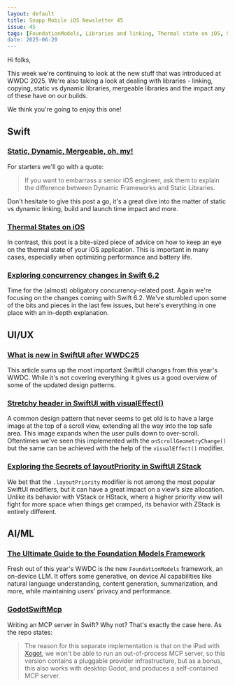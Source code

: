 ```yaml
---
layout: default
title: Snapp Mobile iOS Newsletter 45
issue: 45
tags: [FoundationModels, Libraries and linking, Thermal state on iOS, Swift 6.2 Concurrency changes, What's new in SwiftUI, Stretchy headers, layoutPriority in ZStack, Swift MCP for Godot]
date: 2025-06-20
---
```


Hi folks,

This week we're continuing to look at the new stuff that was introduced at WWDC 2025. We're also taking a look at dealing with libraries - linking, copying, static vs dynamic libraries, mergeable libraries and the impact any of these have on our builds.

We think you're going to enjoy this one!

## Swift

### [Static, Dynamic, Mergeable, oh, my!](https://blog.jacobstechtavern.com/p/static-dynamic-mergeable-oh-my)

For starters we'll go with a quote:

> If you want to embarrass a senior iOS engineer, ask them to explain the difference between Dynamic Frameworks and Static Libraries.

Don't hesitate to give this post a go, it's a great dive into the matter of static vs dynamic linking, build and launch time impact and more.

### [Thermal States on iOS](https://wesleydegroot.nl/blog/Thermal-States-on-iOS)

In contrast, this post is a bite-sized piece of advice on how to keep an eye on the thermal state of your iOS application. This is important in many cases, especially when optimizing performance and battery life.

### [Exploring concurrency changes in Swift 6.2](https://www.donnywals.com/exploring-concurrency-changes-in-swift-6-2/)

Time for the (almost) obligatory concurrency-related post. Again we're focusing on the changes coming with Swift 6.2. We've stumbled upon some of the bits and pieces in the last few issues, but here's everything in one place with an in-depth explanation.

## UI/UX

### [What is new in SwiftUI after WWDC25](https://swiftwithmajid.com/2025/06/10/what-is-new-in-swiftui-after-wwdc25/)

This article sums up the most important SwiftUI changes from this year's WWDC. While it's not covering everything it gives us a good overview of some of the updated design patterns.

### [Stretchy header in SwiftUI with visualEffect()](https://nilcoalescing.com/blog/StretchyHeaderInSwiftUI/)

A common design pattern that never seems to get old is to have a large image at the top of a scroll view, extending all the way into the top safe area. This image expands when the user pulls down to over-scroll. Oftentimes we've seen this implemented with the `onScrollGeometryChange()` but the same can be achieved with the help of the `visualEffect()` modifier.

### [Exploring the Secrets of layoutPriority in SwiftUI ZStack](https://fatbobman.com/en/posts/exploring-the-secrets-of-layoutpriority-in-zstack/)

We bet that the `.layoutPriority` modifier is not among the most popular SwiftUI modifiers, but it can have a great impact on a view’s size allocation. Unlike its behavior with VStack or HStack, where a higher priority view will fight for more space when things get cramped, its behavior with ZStack is entirely different.

## AI/ML

### [The Ultimate Guide to the Foundation Models Framework](https://azamsharp.com/2025/06/18/the-ultimate-guide-to-the-foundation-models-framework.html)

Fresh out of this year's WWDC is the new `FoundationModels` framework, an on-device LLM. It offers some generative, on device AI capabilities like natural language understanding, content generation, summarization, and more, while maintaining users' privacy and performance.

### [GodotSwiftMcp](https://github.com/xibbon/GodotSwiftMcp)

Writing an MCP server in Swift? Why not? That's exactly the case here. As the repo states:

> The reason for this separate implementation is that on the iPad with [Xogot](https://xogot.com), we won't be able to run an out-of-process MCP server, so this version contains a pluggable provider infrastructure, but as a bonus, this also works with desktop Godot, and produces a self-contained MCP server.
